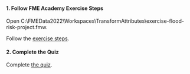 <head><base target="_blank"> </head>

#### 1. Follow FME Academy Exercise Steps

Open C:\FMEData2022\Workspaces\TransformAttributes\exercise-flood-risk-project.fmw.

Follow the [exercise steps](https://safe.my.trailhead.com/en/content/safe/modules/use-conditional-values/exercise-flood-risk-project?trail_id=fme-desktop-basic).

#### 2. Complete the Quiz

Complete [the quiz](https://safe.my.trailhead.com/en/content/safe/modules/use-conditional-values/exercise-flood-risk-project?trail_id=fme-desktop-basic#challenge).
